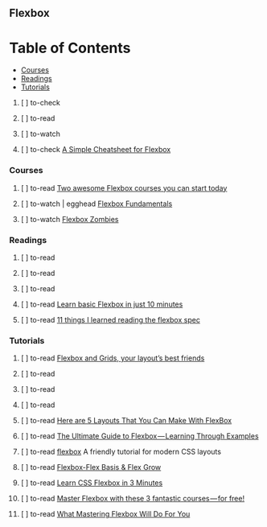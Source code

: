 ## Flexbox

# Table of Contents
<!-- MarkdownTOC depth=4 -->
  - [Courses](#courses)
  - [Readings](#readings)
  - [Tutorials](#tutorials)
<!-- /MarkdownTOC -->

  1. [ ] to-check []()
  1. [ ] to-read []()
  1. [ ] to-watch []()

  1. [ ] to-check [A Simple Cheatsheet for Flexbox](https://codeburst.io/a-simple-cheatsheet-for-flexbox-f5d3e1658447)

### Courses

  1. [ ] to-read [Two awesome Flexbox courses you can start today](https://codeburst.io/two-awesome-flexbox-courses-you-can-start-today-6110115eb596)

  1. [ ] to-watch | egghead [Flexbox Fundamentals](https://egghead.io/courses/flexbox-fundamentals)

  1. [ ] to-watch [Flexbox Zombies](http://flexboxzombies.com/courses/enrolled/139425)

### Readings

  1. [ ] to-read []()
  1. [ ] to-read []()
  1. [ ] to-read []()
  1. [ ] to-read [Learn basic Flexbox in just 10 minutes](https://medium.freecodecamp.org/flexbox-in-10-minutes-7295497804ed)

  1. [ ] to-read [11 things I learned reading the flexbox spec](https://hackernoon.com/11-things-i-learned-reading-the-flexbox-spec-5f0c799c776b)

### Tutorials

  1. [ ] to-read [Flexbox and Grids, your layout’s best friends](https://aerolab.co/blog/flexbox-grids/)
  1. [ ] to-read []()
  1. [ ] to-read []()
  1. [ ] to-read []()
  1. [ ] to-read [Here are 5 Layouts That You Can Make With FlexBox](https://hackernoon.com/here-are-5-layouts-that-you-can-make-with-flexbox-6ca1e941f33d)
  1. [ ] to-read [The Ultimate Guide to Flexbox — Learning Through Examples](https://medium.freecodecamp.org/the-ultimate-guide-to-flexbox-learning-through-examples-8c90248d4676)
  1. [ ] to-read [flexbox](https://internetingishard.com/html-and-css/flexbox/) 
A friendly tutorial for modern CSS layouts
  1. [ ] to-read [Flexbox-Flex Basis & Flex Grow](https://codeburst.io/flexbox-flex-basis-flex-grow-41b10bcd33a3)

  1. [ ] to-read [Learn CSS Flexbox in 3 Minutes](https://medium.com/learning-new-stuff/learn-css-flexbox-in-3-minutes-c616c7070672)

  1. [ ] to-read [Master Flexbox with these 3 fantastic courses — for free!](https://medium.com/@wesharehoodies/master-flexbox-with-these-3-fantastic-courses-for-free-432b1fcd4361)
  1. [ ] to-read [What Mastering Flexbox Will Do For You](http://gedd.ski/post/what-mastering-flexbox-will-do-for-you/)
